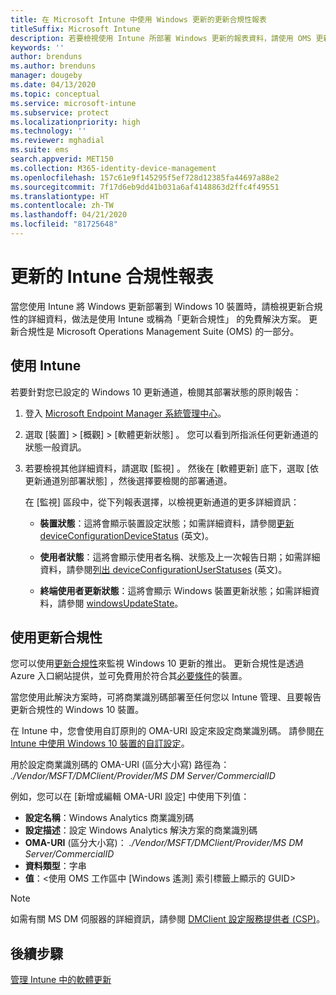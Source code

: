```yaml
---
title: 在 Microsoft Intune 中使用 Windows 更新的更新合規性報表
titleSuffix: Microsoft Intune
description: 若要檢視使用 Intune 所部署 Windows 更新的報表資料，請使用 OMS 更新合規性。
keywords: ''
author: brenduns
ms.author: brenduns
manager: dougeby
ms.date: 04/13/2020
ms.topic: conceptual
ms.service: microsoft-intune
ms.subservice: protect
ms.localizationpriority: high
ms.technology: ''
ms.reviewer: mghadial
ms.suite: ems
search.appverid: MET150
ms.collection: M365-identity-device-management
ms.openlocfilehash: 157c61e9f145295f5ef728d12385fa44697a88e2
ms.sourcegitcommit: 7f17d6eb9dd41b031a6af4148863d2ffc4f49551
ms.translationtype: HT
ms.contentlocale: zh-TW
ms.lasthandoff: 04/21/2020
ms.locfileid: "81725648"
---
```

# <a name="intune-compliance-reports-for-updates"></a>更新的 Intune 合規性報表

當您使用 Intune 將 Windows 更新部署到 Windows 10 裝置時，請檢視更新合規性的詳細資料，做法是使用 Intune 或稱為「更新合規性」  的免費解決方案。 更新合規性是 Microsoft Operations Management Suite (OMS) 的一部分。

## <a name="use-intune"></a>使用 Intune

若要針對您已設定的 Windows 10 更新通道，檢閱其部署狀態的原則報告：

1. 登入 [Microsoft Endpoint Manager 系統管理中心](https://go.microsoft.com/fwlink/?linkid=2109431)。

2. 選取 [裝置]   > [概觀]   > [軟體更新狀態]  。 您可以看到所指派任何更新通道的狀態一般資訊。

3. 若要檢視其他詳細資料，請選取 [監視]  。 然後在 [軟體更新]  底下，選取 [依更新通道別部署狀態]  ，然後選擇要檢閱的部署通道。

   在 [監視]  區段中，從下列報表選擇，以檢視更新通道的更多詳細資訊：

   - **裝置狀態**：這將會顯示裝置設定狀態；如需詳細資料，請參閱[更新 deviceConfigurationDeviceStatus]( https://docs.microsoft.com/graph/api/intune-deviceconfig-deviceconfigurationdevicestatus-update?view=graph-rest-1.0) \(英文\)。

   - **使用者狀態**：這將會顯示使用者名稱、狀態及上一次報告日期；如需詳細資料，請參閱[列出 deviceConfigurationUserStatuses](https://docs.microsoft.com/graph/api/intune-deviceconfig-deviceconfigurationuserstatus-list?view=graph-rest-1.0) \(英文\)。

   - **終端使用者更新狀態**：這將會顯示 Windows 裝置更新狀態；如需詳細資料，請參閱 [windowsUpdateState](https://docs.microsoft.com/graph/api/resources/intune-shared-windowsupdatestate?view=graph-rest-beta)。

## <a name="use-update-compliance"></a>使用更新合規性

您可以使用[更新合規性](https://technet.microsoft.com/itpro/windows/manage/update-compliance-monitor)來監視 Windows 10 更新的推出。 更新合規性是透過 Azure 入口網站提供，並可免費用於符合其[必要條件](https://docs.microsoft.com/windows/deployment/update/update-compliance-get-started#update-compliance-prerequisites)的裝置。  

當您使用此解決方案時，可將商業識別碼部署至任何您以 Intune 管理、且要報告更新合規性的 Windows 10 裝置。  

在 Intune 中，您會使用自訂原則的 OMA-URI 設定來設定商業識別碼。 請參閱[在 Intune 中使用 Windows 10 裝置的自訂設定](../configuration/custom-settings-windows-10.md)。

用於設定商業識別碼的 OMA-URI (區分大小寫) 路徑為： *./Vendor/MSFT/DMClient/Provider/MS DM Server/CommercialID*

例如，您可以在 [新增或編輯 OMA-URI 設定]  中使用下列值：

- **設定名稱**：Windows Analytics 商業識別碼
- **設定描述**：設定 Windows Analytics 解決方案的商業識別碼
- **OMA-URI** (區分大小寫)： *./Vendor/MSFT/DMClient/Provider/MS DM Server/CommercialID*
- **資料類型**：字串
- **值**：\<使用 OMS 工作區中 [Windows 遙測] 索引標籤上顯示的 GUID>

> [!NOTE]
> 如需有關 MS DM 伺服器的詳細資訊，請參閱 [DMClient 設定服務提供者 (CSP)]( https://docs.microsoft.com/windows/client-management/mdm/dmclient-csp)。

## <a name="next-steps"></a>後續步驟

[管理 Intune 中的軟體更新](windows-update-for-business-configure.md)
